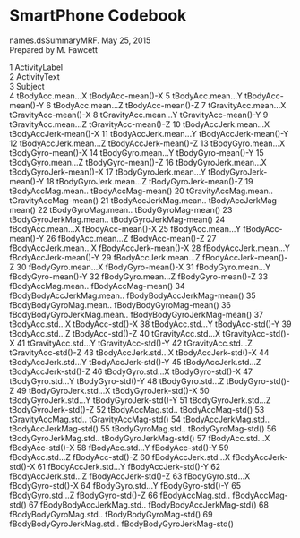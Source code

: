 # SmartPhone Codebook

names.dsSummaryMRF.	
May 25, 2015	
Prepared by M. Fawcett	
	
	
	
	
1                ActivityLabel	
2                 ActivityText	
3                      Subject	
4            tBodyAcc.mean...X	           tBodyAcc-mean()-X
5            tBodyAcc.mean...Y	           tBodyAcc-mean()-Y
6            tBodyAcc.mean...Z	           tBodyAcc-mean()-Z
7         tGravityAcc.mean...X	        tGravityAcc-mean()-X
8         tGravityAcc.mean...Y	        tGravityAcc-mean()-Y
9         tGravityAcc.mean...Z	        tGravityAcc-mean()-Z
10       tBodyAccJerk.mean...X	       tBodyAccJerk-mean()-X
11       tBodyAccJerk.mean...Y	       tBodyAccJerk-mean()-Y
12       tBodyAccJerk.mean...Z	       tBodyAccJerk-mean()-Z
13          tBodyGyro.mean...X	          tBodyGyro-mean()-X
14          tBodyGyro.mean...Y	          tBodyGyro-mean()-Y
15          tBodyGyro.mean...Z	          tBodyGyro-mean()-Z
16      tBodyGyroJerk.mean...X	      tBodyGyroJerk-mean()-X
17      tBodyGyroJerk.mean...Y	      tBodyGyroJerk-mean()-Y
18      tBodyGyroJerk.mean...Z	      tBodyGyroJerk-mean()-Z
19          tBodyAccMag.mean..	          tBodyAccMag-mean()
20       tGravityAccMag.mean..	       tGravityAccMag-mean()
21      tBodyAccJerkMag.mean..	      tBodyAccJerkMag-mean()
22         tBodyGyroMag.mean..	         tBodyGyroMag-mean()
23     tBodyGyroJerkMag.mean..	     tBodyGyroJerkMag-mean()
24           fBodyAcc.mean...X	           fBodyAcc-mean()-X
25           fBodyAcc.mean...Y	           fBodyAcc-mean()-Y
26           fBodyAcc.mean...Z	           fBodyAcc-mean()-Z
27       fBodyAccJerk.mean...X	       fBodyAccJerk-mean()-X
28       fBodyAccJerk.mean...Y	       fBodyAccJerk-mean()-Y
29       fBodyAccJerk.mean...Z	       fBodyAccJerk-mean()-Z
30          fBodyGyro.mean...X	          fBodyGyro-mean()-X
31          fBodyGyro.mean...Y	          fBodyGyro-mean()-Y
32          fBodyGyro.mean...Z	          fBodyGyro-mean()-Z
33          fBodyAccMag.mean..	          fBodyAccMag-mean()
34  fBodyBodyAccJerkMag.mean..	  fBodyBodyAccJerkMag-mean()
35     fBodyBodyGyroMag.mean..	     fBodyBodyGyroMag-mean()
36 fBodyBodyGyroJerkMag.mean..	 fBodyBodyGyroJerkMag-mean()
37            tBodyAcc.std...X	            tBodyAcc-std()-X
38            tBodyAcc.std...Y	            tBodyAcc-std()-Y
39            tBodyAcc.std...Z	            tBodyAcc-std()-Z
40         tGravityAcc.std...X	         tGravityAcc-std()-X
41         tGravityAcc.std...Y	         tGravityAcc-std()-Y
42         tGravityAcc.std...Z	         tGravityAcc-std()-Z
43        tBodyAccJerk.std...X	        tBodyAccJerk-std()-X
44        tBodyAccJerk.std...Y	        tBodyAccJerk-std()-Y
45        tBodyAccJerk.std...Z	        tBodyAccJerk-std()-Z
46           tBodyGyro.std...X	           tBodyGyro-std()-X
47           tBodyGyro.std...Y	           tBodyGyro-std()-Y
48           tBodyGyro.std...Z	           tBodyGyro-std()-Z
49       tBodyGyroJerk.std...X	       tBodyGyroJerk-std()-X
50       tBodyGyroJerk.std...Y	       tBodyGyroJerk-std()-Y
51       tBodyGyroJerk.std...Z	       tBodyGyroJerk-std()-Z
52           tBodyAccMag.std..	           tBodyAccMag-std()
53        tGravityAccMag.std..	        tGravityAccMag-std()
54       tBodyAccJerkMag.std..	       tBodyAccJerkMag-std()
55          tBodyGyroMag.std..	          tBodyGyroMag-std()
56      tBodyGyroJerkMag.std..	      tBodyGyroJerkMag-std()
57            fBodyAcc.std...X	            fBodyAcc-std()-X
58            fBodyAcc.std...Y	            fBodyAcc-std()-Y
59            fBodyAcc.std...Z	            fBodyAcc-std()-Z
60        fBodyAccJerk.std...X	        fBodyAccJerk-std()-X
61        fBodyAccJerk.std...Y	        fBodyAccJerk-std()-Y
62        fBodyAccJerk.std...Z	        fBodyAccJerk-std()-Z
63           fBodyGyro.std...X	           fBodyGyro-std()-X
64           fBodyGyro.std...Y	           fBodyGyro-std()-Y
65           fBodyGyro.std...Z	           fBodyGyro-std()-Z
66           fBodyAccMag.std..	           fBodyAccMag-std()
67   fBodyBodyAccJerkMag.std..	   fBodyBodyAccJerkMag-std()
68      fBodyBodyGyroMag.std..	      fBodyBodyGyroMag-std()
69  fBodyBodyGyroJerkMag.std..	  fBodyBodyGyroJerkMag-std()
